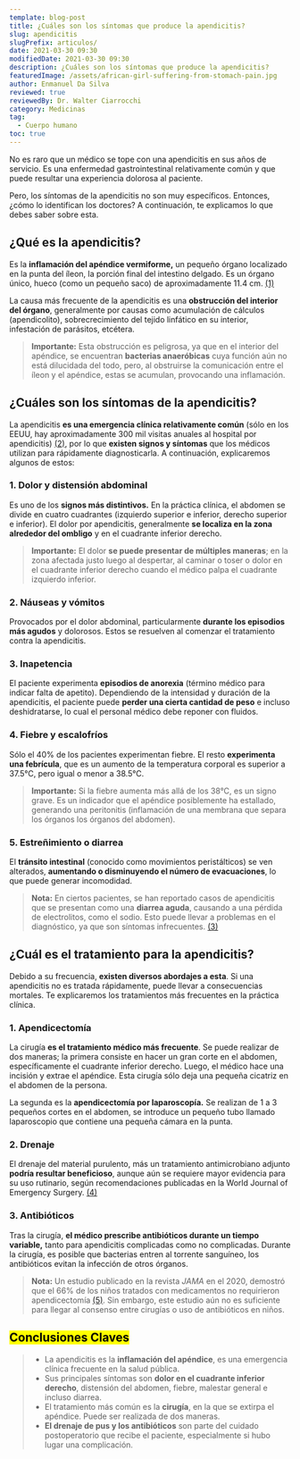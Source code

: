 ```yaml
---
template: blog-post
title: ¿Cuáles son los síntomas que produce la apendicitis?
slug: apendicitis
slugPrefix: articulos/
date: 2021-03-30 09:30
modifiedDate: 2021-03-30 09:30
description: ¿Cuáles son los síntomas que produce la apendicitis?
featuredImage: /assets/african-girl-suffering-from-stomach-pain.jpg
author: Enmanuel Da Silva
reviewed: true
reviewedBy: Dr. Walter Ciarrocchi
category: Medicinas
tag:
  - Cuerpo humano
toc: true
---
```

<!--StartFragment-->

No es raro que un médico se tope con una apendicitis en sus años de servicio. Es una enfermedad gastrointestinal relativamente común y que puede resultar una experiencia dolorosa al paciente.

Pero, los síntomas de la apendicitis no son muy específicos. Entonces, ¿cómo lo identifican los doctores? A continuación, te explicamos lo que debes saber sobre esta.

## ¿Qué es la apendicitis?

Es la **inflamación del apéndice vermiforme,** un pequeño órgano localizado en la punta del íleon, la porción final del intestino delgado. Es un órgano único, hueco (como un pequeño saco) de aproximadamente 11.4 cm. [(1)](https://jcol.elsevier.es/en-vermiform-appendix-positions-length--articulo-S2237936315000738)

La causa más frecuente de la apendicitis es una **obstrucción del interior del órgano**, generalmente por causas como acumulación de cálculos (apendicolito), sobrecrecimiento del tejido linfático en su interior, infestación de parásitos, etcétera.

> **Importante:** Esta obstrucción es peligrosa, ya que en el interior del apéndice, se encuentran **bacterias anaeróbicas** cuya función aún no está dilucidada del todo, pero, al obstruirse la comunicación entre el íleon y el apéndice, estas se acumulan, provocando una inflamación.

## ¿Cuáles son los síntomas de la apendicitis?

La apendicitis **es una emergencia clínica relativamente común** (sólo en los EEUU, hay aproximadamente 300 mil visitas anuales al hospital por apendicitis) [(2)](https://www.ncbi.nlm.nih.gov/books/NBK493193/), por lo que **existen signos y síntomas** que los médicos utilizan para rápidamente diagnosticarla. A continuación, explicaremos algunos de estos:

### 1. Dolor y distensión abdominal

Es uno de los **signos más distintivos.** En la práctica clínica, el abdomen se divide en cuatro cuadrantes (izquierdo superior e inferior, derecho superior e inferior). El dolor por apendicitis, generalmente **se localiza en la zona alrededor del ombligo** y en el cuadrante inferior derecho.

> **Importante:** El dolor **se puede presentar de múltiples maneras**; en la zona afectada justo luego al despertar, al caminar o toser o dolor en el cuadrante inferior derecho cuando el médico palpa el cuadrante izquierdo inferior.

### 2. Náuseas y vómitos

Provocados por el dolor abdominal, particularmente **durante los episodios más agudos** y dolorosos. Estos se resuelven al comenzar el tratamiento contra la apendicitis.

### 3. Inapetencia

El paciente experimenta **episodios de anorexia** (término médico para indicar falta de apetito). Dependiendo de la intensidad y duración de la apendicitis, el paciente puede **perder una cierta cantidad de peso** e incluso deshidratarse, lo cual el personal médico debe reponer con fluidos.

### 4. Fiebre y escalofríos

Sólo el 40% de los pacientes experimentan fiebre. El resto **experimenta una febrícula**, que es un aumento de la temperatura corporal es superior a 37.5°C, pero igual o menor a 38.5°C.

> **Importante:** Si la fiebre aumenta más allá de los 38°C, es un signo grave. Es un indicador que el apéndice posiblemente ha estallado, generando una peritonitis (inflamación de una membrana que separa los órganos los órganos del abdomen).

### 5. Estreñimiento o diarrea

El **tránsito intestinal** (conocido como movimientos peristálticos) se ven alterados, **aumentando o disminuyendo el número de evacuaciones**, lo que puede generar incomodidad.

> **Nota:** En ciertos pacientes, se han reportado casos de apendicitis que se presentan como una **diarrea aguda**, causando a una pérdida de electrolitos, como el sodio. Esto puede llevar a problemas en el diagnóstico, ya que son síntomas infrecuentes. [(3)](https://pubmed.ncbi.nlm.nih.gov/24332249/)

## ¿Cuál es el tratamiento para la apendicitis?

Debido a su frecuencia, **existen diversos abordajes a esta**. Si una apendicitis no es tratada rápidamente, puede llevar a consecuencias mortales. Te explicaremos los tratamientos más frecuentes en la práctica clínica.

### 1. Apendicectomía

La cirugía **es el tratamiento médico más frecuente**. Se puede realizar de dos maneras; la primera consiste en hacer un gran corte en el abdomen, específicamente el cuadrante inferior derecho. Luego, el médico hace una incisión y extrae el apéndice. Esta cirugía sólo deja una pequeña cicatriz en el abdomen de la persona.

La segunda es la **apendicectomía por laparoscopía.** Se realizan de 1 a 3 pequeños cortes en el abdomen, se introduce un pequeño tubo llamado laparoscopio que contiene una pequeña cámara en la punta.

### 2. Drenaje

El drenaje del material purulento, más un tratamiento antimicrobiano adjunto **podría resultar beneficioso**, aunque aún se requiere mayor evidencia para su uso rutinario, según recomendaciones publicadas en la World Journal of Emergency Surgery. [(4)](https://wjes.biomedcentral.com/articles/10.1186/s13017-020-00306-3)

### 3. Antibióticos

Tras la cirugía, **el médico prescribe antibióticos durante un tiempo variable,** tanto para apendicitis complicadas como no complicadas. Durante la cirugía, es posible que bacterias entren al torrente sanguíneo, los antibióticos evitan la infección de otros órganos.

> **Nota:** Un estudio publicado en la revista *JAMA* en el 2020, demostró que el 66% de los niños tratados con medicamentos no requirieron apendicectomía [(5)](https://jamanetwork.com/journals/jama/fullarticle/2768929). Sin embargo, este estudio aún no es suficiente para llegar al consenso entre cirugías o uso de antibióticos en niños.

## <mark>Conclusiones Claves</mark>

> * La apendicitis es la **inflamación del apéndice**, es una emergencia clínica frecuente en la salud pública.
> * Sus principales síntomas son **dolor en el cuadrante inferior derecho**, distensión del abdomen, fiebre, malestar general e incluso diarrea.
> * El tratamiento más común es la **cirugía**, en la que se extirpa el apéndice. Puede ser realizada de dos maneras.
> * **El drenaje de pus y los antibióticos** son parte del cuidado postoperatorio que recibe el paciente, especialmente si hubo lugar una complicación.

<!--EndFragment-->